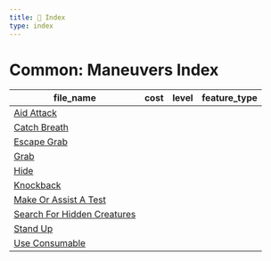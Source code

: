 ```yaml
---
title: 📑 Index
type: index
---
```


# Common: Maneuvers Index

| file_name                                                           | cost | level | feature_type |
| ------------------------------------------------------------------- | ---- | ----- | ------------ |
| [Aid Attack](../Aid%20Attack)                                       |      |       |              |
| [Catch Breath](../Catch%20Breath)                                   |      |       |              |
| [Escape Grab](../Escape%20Grab)                                     |      |       |              |
| [Grab](../Grab)                                                     |      |       |              |
| [Hide](../Hide)                                                     |      |       |              |
| [Knockback](../Knockback)                                           |      |       |              |
| [Make Or Assist A Test](../Make%20Or%20Assist%20A%20Test)           |      |       |              |
| [Search For Hidden Creatures](../Search%20For%20Hidden%20Creatures) |      |       |              |
| [Stand Up](../Stand%20Up)                                           |      |       |              |
| [Use Consumable](../Use%20Consumable)                               |      |       |              |
